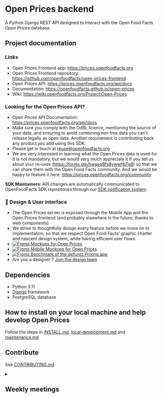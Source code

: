 # Open Prices backend

A Python Django REST API designed to interact with the Open Food Facts _Open Prices_ database.

## Project documentation

### Links

- Open Prices Frontend app: https://prices.openfoodfacts.org
- Open Prices Frontend repository: https://github.com/openfoodfacts/open-prices-frontend
- Open Prices API: https://prices.openfoodfacts.org/api/docs
- Documentation: https://openfoodfacts.github.io/open-prices
- Wiki: https://wiki.openfoodfacts.org/Project:Open-Prices

### Looking for the Open Prices API?

- Open Prices API Documentation: https://prices.openfoodfacts.org/api/docs
- Make sure you comply with the OdBL licence, mentioning the source of your data, and ensuring to avoid combining non free data you can't release legally as open data. Another requirement is contributing back any product you add using this SDK.
- Please get in touch at reuse@openfoodfacts.org
- We are very interested in learning what the Open Prices data is used for. It is not mandatory, but we would very much appreciate it if you tell us about your re-uses (https://forms.gle/hwaeqBfs8ywwhbTg8) so that we can share them with the Open Food Facts community. And we would be happy to feature it here: https://prices.openfoodfacts.org/community

**SDK Maintainers**: API changes are automatically communicated to OpenFoodFacts SDK repositories through our [SDK notification system](docs/maintenance.md#sdk-update-notifications).

### 🎨 Design & User interface

- The Open Prices server is exposed through the Mobile App and the Open Prices frontend (and probably elsewhere in the future, thanks to web components)
- We strive to thoughtfully design every feature before we move on to implementation, so that we respect Open Food Facts' graphic charter and nascent design system, while having efficient user flows.
- [![Figma](https://img.shields.io/badge/figma-%23F24E1E.svg?logo=figma&logoColor=white) Mockups for Open Prices](https://www.figma.com/design/cIB7CInl2BfueMzWnz09t6/Open-Prices?node-id=0-1&p=f&t=LC7UvPjngw57NGSs-0)
- [![Figma](https://img.shields.io/badge/figma-%23F24E1E.svg?logo=figma&logoColor=white) Mobile Mockups for Open Prices](https://www.figma.com/design/nFMjewFAOa8c4ahtob7CAB/Mobile-App-Design--Quentin-?node-id=5816-22697&p=f&t=AkgTM9QzMK7tQeGC-0)
- [![Figma](https://img.shields.io/badge/figma-%23F24E1E.svg?logo=figma&logoColor=white) Benchmark of the defunct Prixing app](https://www.figma.com/design/XQYkLGKlcotBPpwKMhDe1z/Prixing---Benchmark?m=auto&t=AkgTM9QzMK7tQeGC-6)
- Are you a designer ? [Join the design team](https://github.com/openfoodfacts/openfoodfacts-design)

## Dependencies

* Python 3.11
* [Django](https://www.djangoproject.com/) framework
* PostgreSQL database

## How to install on your local machine and help develop Open Prices

Follow the steps in [INSTALL.md](https://github.com/openfoodfacts/open-prices/blob/main/INSTALL.md), [local-development.md](https://github.com/openfoodfacts/open-prices/blob/main/docs/local-development.md) and [maintenance.md](https://github.com/openfoodfacts/open-prices/blob/main/docs/maintenance.md)

## Contribute

See [CONTRIBUTING.md](https://github.com/openfoodfacts/open-prices/blob/main/CONTRIBUTING.md)

<details>
<summary><h2>Weekly meetings</h2></summary>
* We e-meet Wednesdays at 14:00 Paris Time
* ![Google Meet](https://img.shields.io/badge/Google%20Meet-00897B?logo=google-meet&logoColor=white) Video call link: https://meet.google.com/oin-hiqp-tmd
* Join by phone: https://tel.meet/oin-hiqp-tmd?pin=5784334159966
* Add the Event to your Calendar by [adding the Open Food Facts community calendar to your calendar](https://wiki.openfoodfacts.org/Events)
* [Weekly Agenda](https://docs.google.com/document/u/0/d/1-OfMAi-cB7mi9_q172EbBCWHkfKDM0zVg4wzULW3pFY/edit): please add the Agenda items as early as you can.
* Make sure to check the Agenda items in advance of the meeting, so that we have the most informed discussions possible.
* The meeting will handle Agenda items first, and if time permits, collaborative bug triage.
* We strive to timebox the core of the meeting (decision making) to 30 minutes, with an optional free discussion/live debugging afterwards.
* We take comprehensive notes in the Weekly Agenda of agenda item discussions and of decisions taken.
</details>
